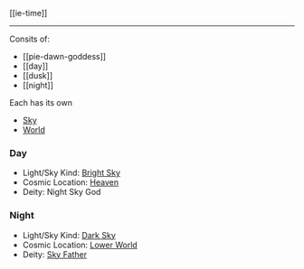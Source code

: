
[[ie-time]]

---

Consits of: 
- [[pie-dawn-goddess]]
- [[day]]
- [[dusk]]
- [[night]]

Each has its own
- [Sky](sky-color)
- [World](cosmography.md)

### Day 
- Light/Sky Kind: [Bright Sky](sky-bright.md)
- Cosmic Location: [Heaven](world-upper.md)
- Deity: Night Sky God

### Night
- Light/Sky Kind: [Dark Sky](sky-dark.md)
- Cosmic Location: [Lower World](world-lower.md)
- Deity: [Sky Father](pie-sky-father.md)